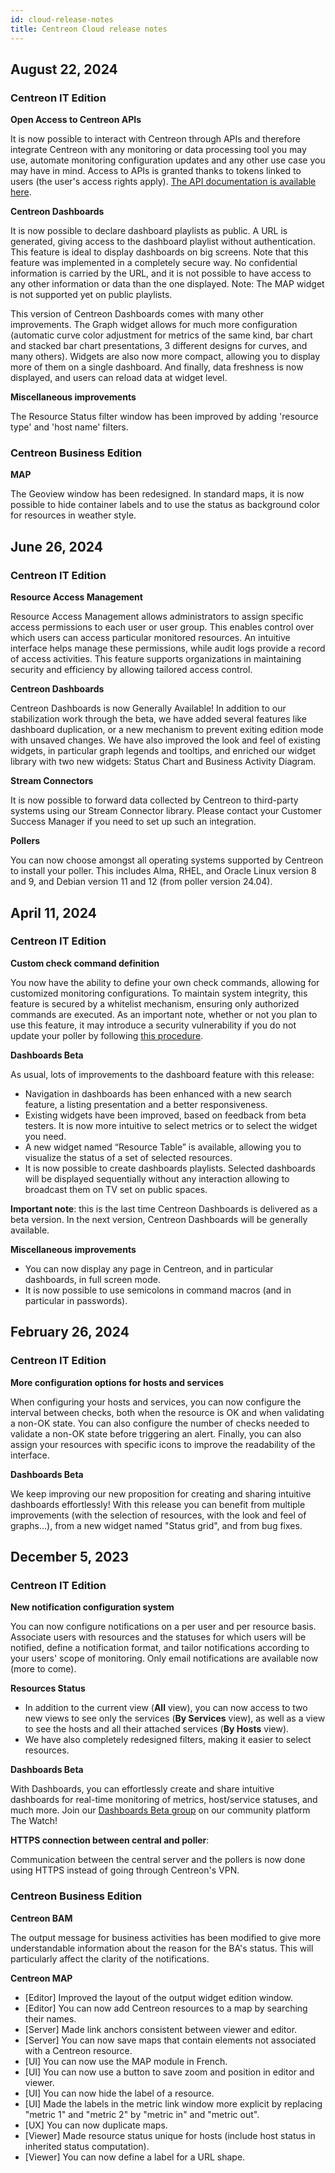 ```yaml
---
id: cloud-release-notes
title: Centreon Cloud release notes
---
```


## August 22, 2024

### Centreon IT Edition

**Open Access to Centreon APIs**

It is now possible to interact with Centreon through APIs and therefore integrate Centreon with any monitoring or data processing tool you may use, automate monitoring configuration updates and any other use case you may have in mind. Access to APIs is granted thanks to tokens linked to users (the user's access rights apply).
[The API documentation is available here](https://docs-api.centreon.com/api/centreon-web/cloud/).

**Centreon Dashboards**

It is now possible to declare dashboard playlists as public. A URL is generated, giving access to the dashboard playlist without authentication. This feature is ideal to display dashboards on big screens.
Note that this feature was implemented in a completely secure way. No confidential information is carried by the URL, and it is not possible to have access to any other information or data than the one displayed.
Note: The MAP widget is not supported yet on public playlists.

This version of Centreon Dashboards comes with many other improvements.
The Graph widget allows for much more configuration (automatic curve color adjustment for metrics of the same kind, bar chart and stacked bar chart presentations, 3 different designs for curves, and many others).
Widgets are also now more compact, allowing you to display more of them on a single dashboard.
And finally, data freshness is now displayed, and users can reload data at widget level.

**Miscellaneous improvements**

The Resource Status filter window has been improved by adding 'resource type' and 'host name' filters.

### Centreon Business Edition

**MAP**

The Geoview window has been redesigned.
In standard maps, it is now possible to hide container labels and to use the status as background color for resources in weather style.

## June 26, 2024

### Centreon IT Edition

**Resource Access Management**

Resource Access Management allows administrators to assign specific access permissions to each user or user group. This enables control over which users can access particular monitored resources. An intuitive interface helps manage these permissions, while audit logs provide a record of access activities. This feature supports organizations in maintaining security and efficiency by allowing tailored access control.

**Centreon Dashboards**

Centreon Dashboards is now Generally Available!
In addition to our stabilization work through the beta, we have added several features like dashboard duplication, or a new mechanism to prevent exiting edition mode with unsaved changes.
We have also improved the look and feel of existing widgets, in particular graph legends and tooltips, and enriched our widget library with two new widgets: Status Chart and Business Activity Diagram.

**Stream Connectors**

It is now possible to forward data collected by Centreon to third-party systems using our Stream Connector library. Please contact your Customer Success Manager if you need to set up such an integration.

**Pollers**

You can now choose amongst all operating systems supported by Centreon to install your poller. This includes Alma, RHEL, and Oracle Linux version 8 and 9, and Debian version 11 and 12 (from poller version 24.04).


## April 11, 2024

### Centreon IT Edition

**Custom check command definition**

You now have the ability to define your own check commands, allowing for customized monitoring configurations.
To maintain system integrity, this feature is secured by a whitelist mechanism, ensuring only authorized commands are executed.
As an important note, whether or not you plan to use this feature, it may introduce a security vulnerability if you do not update your poller by following [this procedure](../installation/poller-update-upgrade.md).

**Dashboards Beta**

As usual, lots of improvements to the dashboard feature with this release:
- Navigation in dashboards has been enhanced with a new search feature, a listing presentation and a better responsiveness.
- Existing widgets have been improved, based on feedback from beta testers. It is now more intuitive to select metrics or to select the widget you need.
- A new widget named “Resource Table” is available, allowing you to visualize the status of a set of selected resources.
- It is now possible to create dashboards playlists. Selected dashboards will be displayed sequentially without any interaction allowing to broadcast them on TV set on public spaces.

**Important note**: this is the last time Centreon Dashboards is delivered as a beta version. In the next version, Centreon Dashboards will be generally available.

**Miscellaneous improvements**

- You can now display any page in Centreon, and in particular dashboards, in full screen mode.
- It is now possible to use semicolons in command macros (and in particular in passwords).


## February 26, 2024

### Centreon IT Edition

**More configuration options for hosts and services**

When configuring your hosts and services, you can now configure the interval between checks, both when the resource is OK and when validating a non-OK state. You can also configure the number of checks needed to validate a non-OK state before triggering an alert.
Finally, you can also assign your resources with specific icons to improve the readability of the interface. 

**Dashboards Beta**

We keep improving our new proposition for creating and sharing intuitive dashboards effortlessly! With this release you can benefit from multiple improvements (with the selection of resources, with the look and feel of graphs...), from a new widget named "Status grid", and from bug fixes.
   

## December 5, 2023

### Centreon IT Edition

**New notification configuration system**

You can now configure notifications on a per user and per resource basis.
Associate users with resources and the statuses for which users will be notified, define a notification format, and tailor notifications according to your users' scope of monitoring. Only email notifications are available now (more to come).

**Resources Status**

   - In addition to the current view (**All** view), you can now access to two new views to see only the services (**By Services** view), as well as a view to see the hosts and all their attached services (**By Hosts** view).
   - We have also completely redesigned filters, making it easier to select resources.

**Dashboards Beta**

With Dashboards, you can effortlessly create and share intuitive dashboards for real-time monitoring of metrics, host/service statuses, and much more. Join our [Dashboards Beta group](https://thewatch.centreon.com/groups/centreon-dashboards-beta-59) on our community platform The Watch!

**HTTPS connection between central and poller**:

Communication between the central server and the pollers is now done using HTTPS instead of going through Centreon's VPN.

### Centreon Business Edition

**Centreon BAM**

The output message for business activities has been modified to give more understandable information about the reason for the BA's status. This will particularly affect the clarity of the notifications.

**Centreon MAP**

- [Editor] Improved the layout of the output widget edition window.
- [Editor] You can now add Centreon resources to a map by searching their names.
- [Server] Made link anchors consistent between viewer and editor.
- [Server] You can now save maps that contain elements not associated with a Centreon resource.
- [UI] You can now use the MAP module in French.
- [UI] You can now use a button to save zoom and position in editor and viewer.
- [UI] You can now hide the label of a resource.
- [UI] Made the labels in the metric link window more explicit by replacing "metric 1" and "metric 2" by "metric in" and "metric out".
- [UX] You can now duplicate maps.
- [Viewer] Made resource status unique for hosts (include host status in inherited status computation).
- [Viewer] You can now define a label for a URL shape.

